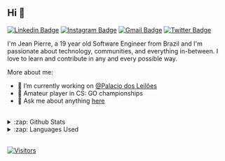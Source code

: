 ## Hi 👋

[![Linkedin Badge](https://img.shields.io/badge/-LinkedIn-blue?style=flat-square&logo=Linkedin&logoColor=white&link=https://www.linkedin.com/in/santos-jp7/)](https://www.linkedin.com/in/santos-jp7/)
[![Instagram Badge](https://img.shields.io/badge/-Instagram-purple?style=flat-square&logo=Instagram&logoColor=white&link=https://www.instagram.com/santos_jp7/)](https://www.instagram.com/santos_jp7/)
[![Gmail Badge](https://img.shields.io/badge/-Gmail-c14438?style=flat-square&logo=Gmail&logoColor=white&link=mailto:hjepih@gmail.com)](mailto:hjepih@gmail.com)
[![Twitter Badge](https://img.shields.io/badge/-Twitter-1DA1F2?style=flat-square&logo=twitter&logoColor=white&link=https://www.twitter.com/santos_jp7)](https://www.twitter.com/santos_jp7)

I'm Jean Pierre, a 19 year old Software Engineer from Brazil and I'm passionate about technology, communities, and everything in-between. I love to learn and contribute in any and every possible way.

More about me:
- :rocket: I’m currently working on [@Palacio dos Leilões](https://github.com/palaciodosleiloes)
- :gun: Amateur player in CS: GO championships
- 💬  Ask me about anything [here](https://github.com/santos-jp7/santos-jp7/issues)
<br/>

<details>
  <summary>:zap: Github Stats</summary>
  <img src="https://github-readme-stats.vercel.app/api?username=santos-jp7&&show_icons=true&title_color=222222&icon_color=03A87C&text_color=333333&bg_color=ffffff">
</details>

<details>
  <summary>:zap: Languages Used</summary>
  <img src="https://github-readme-stats.vercel.app/api/top-langs/?username=santos-jp7&layout=compact&bg_color=ffffff&text_color=333333">
</details>
<br/>

[![Visitors](https://visitor-badge.glitch.me/badge?page_id=github/santos-jp7)](https://github.com/santos-jp7)